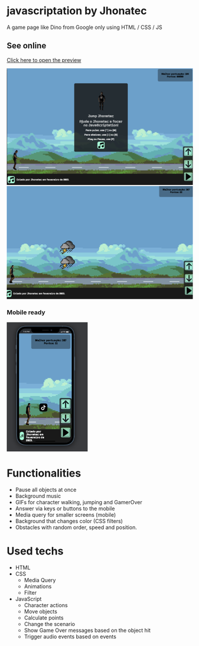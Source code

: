 # javascriptation by Jhonatec
A game page like Dino from Google only using HTML / CSS / JS

## See online
<a href="https://javascriptation.jhonatec.dev/" target="_blank">Click here to open the preview</a>

<img src="./print.png" alt="Print da aplicação" />

<img src="./print_playing.png" alt="Print da aplicação" />

### Mobile ready
<img src="./print_mobile.png" alt="Print da aplicação" height="350px"/>

# Functionalities
- Pause all objects at once
- Background music
- GIFs for character walking, jumping and GamerOver
- Answer via keys or buttons to the mobile
- Media query for smaller screens (mobile)
- Background that changes color (CSS filters)
- Obstacles with random order, speed and position.

# Used techs
- HTML
- CSS
  - Media Query
  - Animations
  - Filter
- JavaScript
  - Character actions
  - Move objects
  - Calculate points
  - Change the scenario
  - Show Game Over messages based on the object hit
  - Trigger audio events based on events
